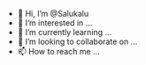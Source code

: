 - 👋 Hi, I’m @Salukalu
- 👀 I’m interested in ...
- 🌱 I’m currently learning ...
- 💞️ I’m looking to collaborate on ...
- 📫 How to reach me ...

<!---
Salukalu/Salukalu is a ✨ special ✨ repository because its `README.md` (this file) appears on your GitHub profile.
You can click the Preview link to take a look at your changes.
--->
